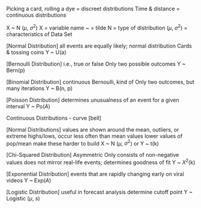 Picking a card, rolling a dye = discreet distributions
Time & distance = continuous distributions

X ~ N ($\mu$, $\sigma^2$)
X = variable name
~ = tilde
N = type of distribution
($\mu$, $\sigma^2$) = characteristics of Data Set

[Normal Distribution]
	all events are equally likely; normal distribution
	Cards & tossing coins
	Y ~ U(a)

[Bernoulli Distribution] 
	i.e., true or false 
	Only two possible outcomes
	Y ~ Bern(p)

[Binomial Distribution]
	continuous Bernoulli, kind of
	Only two outcomes, but many iterations
	Y ~ B(n, p)

[Poisson Distribution]
	determines unusualness of an event for a given interval
	Y ~ Po($A$)

Continuous Distributions - curve [bell]

[Normal Distributions]
	values are shown around the mean, outliers, or extreme highs/lows, occur less often than mean values
	lower values of pop/mean make these harder to build
	X ~ N ($\mu$, $\sigma^2$)
	or Y ~ t(k)

[Chi-Squared Distribution]
	Asymmetric
	Only consists of non-negative values
	does not mirror real-life events; determines goodness of fit
	Y ~ $X^2$(k)

[Exponential Distribution]
	events that are rapidly changing early on
	viral videos
	Y ~ Exp($A$)

[Logistic Distribution]
	useful in forecast analysis
	determine cutoff point 
	Y ~ Logistic ($\mu$, $s$)